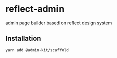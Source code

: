 # reflect-admin
admin page builder based on reflect design system


## Installation
``` sh
yarn add @admin-kit/scaffold
```

